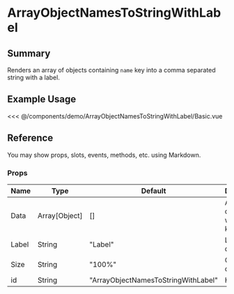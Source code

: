 <script setup>
import Basic from './demo/ArrayObjectNamesToStringWithLabel/Basic.vue'
</script>

# ArrayObjectNamesToStringWithLabel

## Summary

Renders an array of objects containing `name` key into a comma separated string with a label.

## Example Usage

<DemoContainer>
  <Basic/>
</DemoContainer>

<<< @/components/demo/ArrayObjectNamesToStringWithLabel/Basic.vue

## Reference

You may show props, slots, events, methods, etc. using Markdown.

### Props

| Name | Type | Default | Description |
| ---- | ---- | ------- | ----------- |
| Data | Array[Object]| []   | Array of objects with name key |
| Label | String | "Label" | Label of data |
| Size | String | "100%" | CSS width of element |
| id   | String | "ArrayObjectNamesToStringWithLabel" | HTML id |
